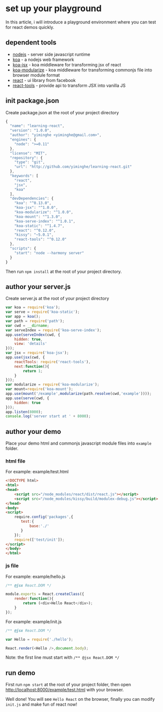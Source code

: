 # set up your playground

In this article, i will introduce a playground environment where you can test for react demos quickly.

## dependent tools

* [nodejs](http://nodejs.org/) - server side javascript runtime
* [koa](https://github.com/koajs/koa) - a nodejs web framework
* [koa-jsx](https://www.npmjs.org/package/koa-jsx) - koa middleware for transforming jsx of react
* [koa-modularize](https://www.npmjs.org/package/koa-modularize) - koa middleware for transforming commonjs file into browser module format
* [react](https://www.npmjs.org/package/react) - ui library from facebook
* [react-tools](https://www.npmjs.org/package/react-tools) - provide api to transform JSX into vanilla JS

## init package.json

Create package.json at the root of your project directory

``` javascript
{
  "name": "learning-react",
  "version": "1.0.0",
  "author": "yiminghe <yiminghe@gmail.com>",
  "engines": {
    "node": ">=0.11"
  },
  "license": "MIT",
  "repository": {
    "type": "git",
    "url": "http://github.com/yiminghe/learning-react.git"
  },
  "keywords": [
    "react",
    "jsx",
    "koa"
  ],
  "devDependencies": {
    "koa": "^0.13.0",
    "koa-jsx": "^1.0.0",
    "koa-modularize": "^1.0.0",
    "koa-mount": "^1.3.0",
    "koa-serve-index": "^1.0.1",
    "koa-static": "^1.4.7",
    "react": "^0.12.0",
    "kissy": "~5.0.1",
    "react-tools": "^0.12.0"
  },
  "scripts": {
    "start": "node --harmony server"
  }
}
```

Then run ``npm install`` at the root of your project directory.

## author your server.js

Create server.js at the root of your project directory

```javascript
var koa = require('koa');
var serve = require('koa-static');
var app = koa();
var path = require('path');
var cwd = __dirname;
var serveIndex = require('koa-serve-index');
app.use(serveIndex(cwd, {
    hidden: true,
    view: 'details'
}));
var jsx = require('koa-jsx');
app.use(jsx(cwd, {
    reactTools: require('react-tools'),
    next:function(){
        return 1;
    }
}));
var modularize = require('koa-modularize');
var mount=require('koa-mount');
app.use(mount('/example',modularize(path.resolve(cwd,'example'))));
app.use(serve(cwd, {
    hidden: true
}));
app.listen(8000);
console.log('server start at ' + 8000);
```

## author your demo

Place your demo html and commonjs javascript module files into ``example`` folder.


### html file
For example: example/test.html

```html
<!DOCTYPE html>
<html>
<head>
    <script src="/node_modules/react/dist/react.js"></script>
    <script src="/node_modules/kissy/build/modulex-debug.js"></script>
</head>
<body>
<script>
    require.config('packages',{
       test:{
           base:'./'
       }
    });
    require(['test/init']);
</script>
</body>
</html>
```

### js file
For example: example/hello.js

```javascript
/** @jsx React.DOM */

module.exports = React.createClass({
    render:function(){
        return (<div>Hello React</div>);
    }
});
```

For example: example/init.js

```javascript
/** @jsx React.DOM */

var Hello = require('./hello');

React.render(<Hello />,document.body);
```

Note: the first line must start with ``/** @jsx React.DOM */``

## run demo

First run ``npm start`` at the root of your project folder,
then open [http://localhost:8000/example/test.html](http://localhost:8000/example/test.html) with your browser.

Well done! You will see ``Hello React`` on the browser, finally you can modify ``init.js`` and make fun of react now!